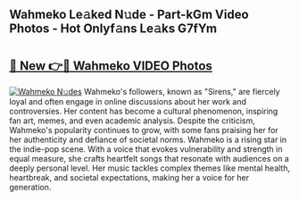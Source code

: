 ## Wahmeko Le𝚊ked N𝚞de - Part-kGm Video Photos - Hot Onlyf𝚊ns Le𝚊ks G7fYm

# <h2><a href="http://ac25910.deff.icu/?id=Wahmeko">🔗 New 👉🔴 Wahmeko VIDEO Photos</a></h2>

[![Wahmeko N𝚞des](https://i.imgur.com/rIISA9y.gif)](http://ac25910.deff.icu/?id=Wahmeko)
Wahmeko's followers, known as "Sirens," are fiercely loyal and often engage in online discussions about her work and controversies. Her content has become a cultural phenomenon, inspiring fan art, memes, and even academic analysis. Despite the criticism, Wahmeko's popularity continues to grow, with some fans praising her for her authenticity and defiance of societal norms. Wahmeko is a rising star in the indie-pop scene. With a voice that evokes vulnerability and strength in equal measure, she crafts heartfelt songs that resonate with audiences on a deeply personal level. Her music tackles complex themes like mental health, heartbreak, and societal expectations, making her a voice for her generation.
